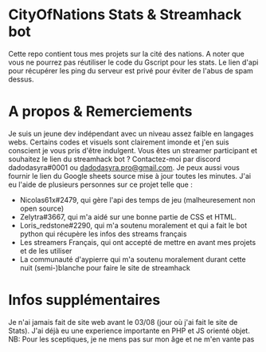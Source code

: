 # CityOfNations Stats & Streamhack bot
Cette repo contient tous mes projets sur la cité des nations.
A noter que vous ne pourrez pas réutiliser le code du Gscript pour les stats. Le lien d'api pour récupérer les ping du serveur est privé pour éviter de l'abus de spam dessus.

# A propos & Remerciements
Je suis un jeune dev indépendant avec un niveau assez faible en langages webs. Certains codes et visuels sont clairement imonde et j'en suis conscient je vous pris d'être indulgent.
Vous êtes un streamer participant et souhaitez le lien du streamhack bot ? Contactez-moi par discord dadodasyra#0001 ou dadodasyra.pro@gmail.com.
Je peux aussi vous fournir le lien du Google sheets source mise à jour toutes les minutes.
J'ai eu l'aide de plusieurs personnes sur ce projet telle que :
- Nicolas61x#2479, qui gère l'api des temps de jeu (malheuresement non open source)
- Zelytra#3667, qui m'a aidé sur une bonne partie de CSS et HTML.
- Loris_redstone#2290, qui m'a soutenu moralement et qui a fait le bot python qui récupère les infos des streams français
- Les streamers Français, qui ont accepté de mettre en avant mes projets et de les utiliser
- La communauté d'aypierre qui m'a soutenu moralement durant cette nuit (semi-)blanche pour faire le site de streamhack

# Infos supplémentaires
Je n'ai jamais fait de site web avant le 03/08 (jour où j'ai fait le site de Stats). J'ai déjà eu une experience importante en PHP et JS orienté objet.  
NB: Pour les sceptiques, je ne mens pas sur mon âge et ne m'en vante pas 
